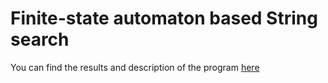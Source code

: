 # Finite-state automaton based String search
You can find the results and description of the program [here](/report.pdf, "")
